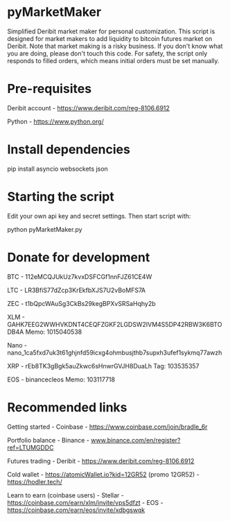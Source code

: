 # pyMarketMaker
Simplified Deribit market maker for personal customization. This script is designed for market makers to add liquidity to bitcoin futures market on Deribit. Note that market making is a risky business. If you don't know what you are doing, please don't touch this code. For safety, the script only responds to filled orders, which means initial orders must be set manually.

# Pre-requisites

Deribit account - https://www.deribit.com/reg-8106.6912

Python - https://www.python.org/

# Install dependencies

pip install asyncio websockets json

# Starting the script

Edit your own api key and secret settings. Then start script with: 

python pyMarketMaker.py


# Donate for development

BTC - 112eMCQJUkUz7kvxDSFCGf1nnFJZ61CE4W

LTC - LR3BfiS77dZcp3KrEkfbXJS7U2vBoMFS7A

ZEC - t1bQpcWAuSg3CkBs29kegBPXvSRSaHqhy2b

XLM - GAHK7EEG2WWHVKDNT4CEQFZGKF2LGDSW2IVM4S5DP42RBW3K6BTODB4A Memo: 1015040538

Nano - nano_1ca5fxd7uk3t61ghjnfd59icxg4ohmbusjthb7supxh3ufef1sykmq77awzh

XRP - rEb8TK3gBgk5auZkwc6sHnwrGVJH8DuaLh Tag: 103535357

EOS - binancecleos Memo: 103117718

# Recommended links

Getting started - Coinbase - https://www.coinbase.com/join/bradle_6r

Portfolio balance - Binance - www.binance.com/en/register?ref=LTUMGDDC

Futures trading - Deribit - https://www.deribit.com/reg-8106.6912

Cold wallet - https://atomicWallet.io?kid=12GR52 (promo 12GR52) - https://hodler.tech/

Learn to earn (coinbase users) - Stellar - https://coinbase.com/earn/xlm/invite/vps5dfzt - EOS - https://coinbase.com/earn/eos/invite/xdbgswqk
